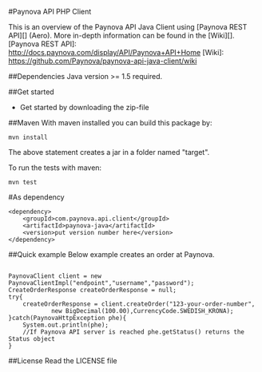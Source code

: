 #Paynova API PHP Client

This is an overview of the Paynova API Java Client using [Paynova REST API][] (Aero). More in-depth information can be found in the [Wiki][].
[Paynova REST API]: http://docs.paynova.com/display/API/Paynova+API+Home
[Wiki]: https://github.com/Paynova/paynova-api-java-client/wiki

##Dependencies
Java version >= 1.5 required.


##Get started
* Get started by downloading the zip-file

##Maven
With maven installed you can build this package by:
```
mvn install
```
The above statement creates a jar in a folder named "target".

To run the tests with maven:
```
mvn test
```

#As dependency
```
<dependency>
	<groupId>com.paynova.api.client</groupId>
	<artifactId>paynova-java</artifactId>
	<version>put version number here</version>
</dependency>
```

##Quick example
Below example creates an order at Paynova.
```

PaynovaClient client = new PaynovaClientImpl("endpoint","username","password");
CreateOrderResponse createOrderResponse = null;
try{
	createOrderResponse = client.createOrder("123-your-order-number", 
			new BigDecimal(100.00),CurrencyCode.SWEDISH_KRONA);
}catch(PaynovaHttpException phe){
	System.out.println(phe);
	//If Paynova API server is reached phe.getStatus() returns the Status object
}
```


##License
Read the LICENSE file
